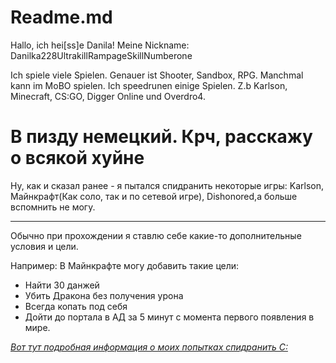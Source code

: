 Readme.md
===
Hallo, ich hei[ss]e Danila! 
Meine Nickname: Danilka228UltrakillRampageSkillNumberone

Ich spiele viele Spielen. Genauer ist Shooter, Sandbox, RPG. Manchmal kann im MoBO spielen.
Ich speedrunen einige Spielen. Z.b Karlson, Minecraft, CS:GO, Digger Online und Overdro4.

В пизду немецкий. Крч, расскажу о всякой хуйне
===
Ну, как и сказал ранее - я пытался спидранить некоторые игры: Karlson, Майнкрафт(Как соло, так и по сетевой игре), Dishonored,а больше вспомнить не могу. 

---
Обычно при прохождении я ставлю себе какие-то дополнительные условия и цели.

Например:
 В Майнкрафте могу добавить такие цели:
 - Найти 30 данжей
 - Убить Дракона без получения урона
 - Всегда копать под себя
 - Дойти до портала в АД за 5 минут с момента первого появления в мире.
 
[*Вот тут подробная информация о моих попытках спидранить С:*](https://github.com/Mixlin1/firstrepo/blob/master/1.md)
